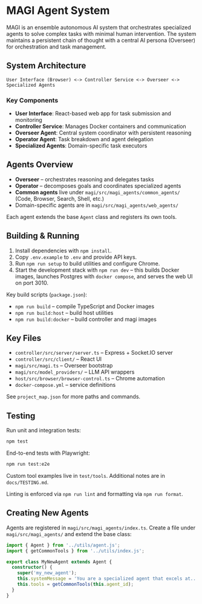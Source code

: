 # MAGI Agent System

MAGI is an ensemble autonomous AI system that orchestrates specialized agents to solve complex tasks with minimal human intervention. The system maintains a persistent chain of thought with a central AI persona (Overseer) for orchestration and task management.

## System Architecture

```
User Interface (Browser) <-> Controller Service <-> Overseer <-> Specialized Agents
```

### Key Components

- **User Interface**: React-based web app for task submission and monitoring
- **Controller Service**: Manages Docker containers and communication
- **Overseer Agent**: Central system coordinator with persistent reasoning
- **Operator Agent**: Task breakdown and agent delegation
- **Specialized Agents**: Domain-specific task executors


## Agents Overview
- **Overseer** – orchestrates reasoning and delegates tasks
- **Operator** – decomposes goals and coordinates specialized agents
- **Common agents** live under `magi/src/magi_agents/common_agents/` (Code, Browser, Search, Shell, etc.)
- Domain-specific agents are in `magi/src/magi_agents/web_agents/`

Each agent extends the base `Agent` class and registers its own tools.

## Building & Running
1. Install dependencies with `npm install`.
2. Copy `.env.example` to `.env` and provide API keys.
3. Run `npm run setup` to build utilities and configure Chrome.
4. Start the development stack with `npm run dev` – this builds Docker images, launches Postgres with `docker compose`, and serves the web UI on port 3010.

Key build scripts (`package.json`):
- `npm run build` – compile TypeScript and Docker images
- `npm run build:host` – build host utilities
- `npm run build:docker` – build controller and magi images

## Key Files
- `controller/src/server/server.ts` – Express + Socket.IO server
- `controller/src/client/` – React UI
- `magi/src/magi.ts` – Overseer bootstrap
- `magi/src/model_providers/` – LLM API wrappers
- `host/src/browser/browser-control.ts` – Chrome automation
- `docker-compose.yml` – service definitions

See `project_map.json` for more paths and commands.

## Testing
Run unit and integration tests:
```bash
npm test
```
End-to-end tests with Playwright:
```bash
npm run test:e2e
```
Custom tool examples live in `test/tools`. Additional notes are in `docs/TESTING.md`.

Linting is enforced via `npm run lint` and formatting via `npm run format`.

## Creating New Agents
Agents are registered in `magi/src/magi_agents/index.ts`. Create a file under `magi/src/magi_agents/` and extend the base class:
```typescript
import { Agent } from '../utils/agent.js';
import { getCommonTools } from '../utils/index.js';

export class MyNewAgent extends Agent {
  constructor() {
    super('my_new_agent');
    this.systemMessage = 'You are a specialized agent that excels at...';
    this.tools = getCommonTools(this.agent_id);
  }
}
```
